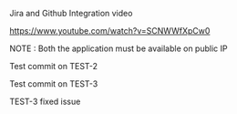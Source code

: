 

Jira and Github Integration video

https://www.youtube.com/watch?v=SCNWWfXpCw0

NOTE : Both the application must be available on public IP

Test commit on TEST-2

Test commit on TEST-3

TEST-3 fixed issue

